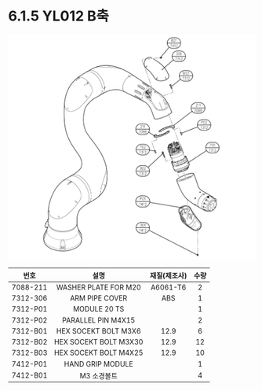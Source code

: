 # 6.1.5 YL012 B축

![](../../_assets/image139.png)

|  **번호**  |         **설명**        | **재질(제조사)** | **수량** |
| :------: | :-------------------: | :---------: | :----: |
| 7088-211 |  WASHER PLATE FOR M20 |   A6061-T6  |    2   |
| 7312-306 |     ARM PIPE COVER    |     ABS     |    1   |
| 7312-P01 |      MODULE 20 TS     |             |    1   |
| 7312-P02 |   PARALLEL PIN M4X15  |             |    2   |
| 7312-B01 |  HEX SOCEKT BOLT M3X6 |     12.9    |    6   |
| 7312-B02 | HEX SOCEKT BOLT M3X30 |     12.9    |   12   |
| 7312-B03 | HEX SOCEKT BOLT M4X25 |     12.9    |   10   |
| 7412-P01 |    HAND GRIP MODULE   |             |    1   |
| 7412-B01 |        M3 소경볼트        |             |    4   |
